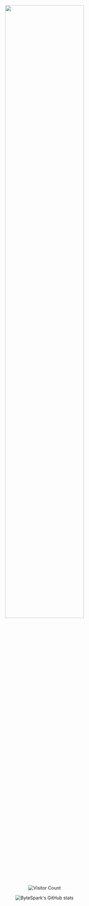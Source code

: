 <div align="center">
<img src="https://readme-typing-svg.demolab.com?font=Inconsolata&weight=500&size=50&duration=2000&pause=300&color=A7A459&center=true&vCenter=true&multiline=true&repeat=false&random=false&width=1300&height=140&lines=Hi%2C+I'm+Ren+haitao+%21;Welcome+to+my+GitHub+profile+&#x2B50" width="70%" />
<br>

![Visitor Count](https://profile-counter.glitch.me/renhaitao123/count.svg)


![ByteSpark's GitHub stats](https://github-readme-stats.vercel.app/api?username=renhaitao123&show_icons=true&theme=tokyonight)

